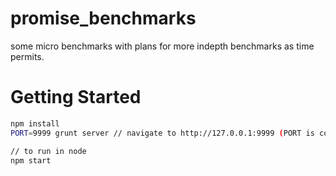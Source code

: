 promise_benchmarks
==================

some micro benchmarks with plans for more indepth benchmarks as time permits.


Getting Started
===============

```sh
npm install
PORT=9999 grunt server // navigate to http://127.0.0.1:9999 (PORT is configurable, defaults: 8000)
```

```sh
// to run in node
npm start
```
